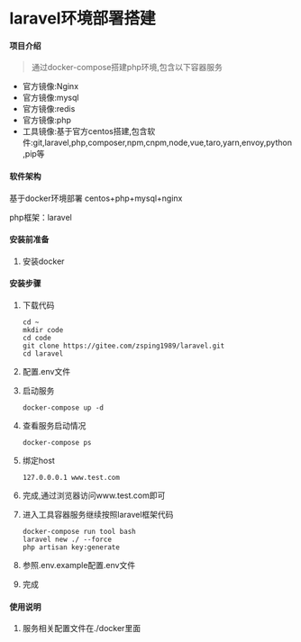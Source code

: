 # laravel环境部署搭建

#### 项目介绍
> 通过docker-compose搭建php环境,包含以下容器服务

- 官方镜像:Nginx
- 官方镜像:mysql
- 官方镜像:redis
- 官方镜像:php
- 工具镜像:基于官方centos搭建,包含软件:git,laravel,php,composer,npm,cnpm,node,vue,taro,yarn,envoy,python,pip等


#### 软件架构
基于docker环境部署
centos+php+mysql+nginx

php框架：laravel

#### 安装前准备
1. 安装docker

#### 安装步骤

1. 下载代码

    ```
    cd ~
    mkdir code
    cd code
    git clone https://gitee.com/zsping1989/laravel.git
    cd laravel
    ```
1. 配置.env文件

1. 启动服务

    ```
    docker-compose up -d
    ```
1. 查看服务启动情况

    ```
    docker-compose ps
    ```

1. 绑定host

    ```
    127.0.0.0.1 www.test.com
    
    ```
1. 完成,通过浏览器访问www.test.com即可

1. 进入工具容器服务继续按照laravel框架代码
    ```
    docker-compose run tool bash
    laravel new ./ --force
    php artisan key:generate
    ```
1. 参照.env.example配置.env文件

1. 完成



#### 使用说明

1. 服务相关配置文件在./docker里面





